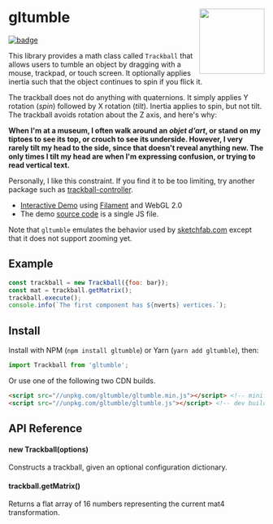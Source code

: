 <h1>gltumble<img src="https://github.com/prideout/lava/raw/master/extras/assets/klein31416.gif" align="right" width="128"></h1>

[![badge]](https://travis-ci.org/prideout/gltumble)

This library provides a math class called `Trackball` that allows users to tumble an object by
dragging with a mouse, trackpad, or touch screen. It optionally applies inertia such that the object
continues to spin if you flick it.

The trackball does not do anything with quaternions. It simply applies Y rotation (*spin*) followed
by X rotation (*tilt*). Inertia applies to spin, but not tilt. The trackball avoids rotation about
the Z axis, and here's why:

**When I'm at a museum, I often walk around an *objet d'art*, or stand on my tiptoes to see its top,
or crouch to see its underside. However, I very rarely tilt my head to the side, since that doesn't
reveal anything new. The only times I tilt my head are when I'm expressing confusion, or trying to
read vertical text.**

Personally, I like this constraint. If you find it to be too limiting, try another package such
as [trackball-controller].

- [Interactive Demo] using [Filament] and WebGL 2.0
- The demo [source code] is a single JS file.

Note that `gltumble` emulates the behavior used by [sketchfab.com] except that it does not support
zooming yet.

## Example

```js
const trackball = new Trackball({foo: bar});
const mat = trackball.getMatrix();
trackball.execute();
console.info(`The first component has ${nverts} vertices.`);
```

## Install

Install with NPM (`npm install gltumble`) or Yarn (`yarn add gltumble`), then:

```js
import Trackball from 'gltumble';
```

Or use one of the following two CDN builds.

```html
<script src="//unpkg.com/gltumble/gltumble.min.js"></script> <!-- minified build -->
<script src="//unpkg.com/gltumble/gltumble.js"></script> <!-- dev build -->
```

## API Reference

#### new Trackball(options)

Constructs a trackball, given an optional configuration dictionary.

#### trackball.getMatrix()

Returns a flat array of 16 numbers representing the current mat4 transformation.

[badge]: https://travis-ci.org/prideout/gltumble.svg?branch=master "Build Status"
[glMatrix]: http://glmatrix.net
[Interactive Demo]: https://prideout.net/gltumble
[Filament]: https://github.com/google/filament
[source code]: https://github.com/prideout/knotess/blob/master/docs/demo.js
[trackball-controller]: https://github.com/wwwtyro/trackball-controller
[sketchfab.com]: https://sketchfab.com/models/bde956d410d4483da4126f1b0c80a06b
